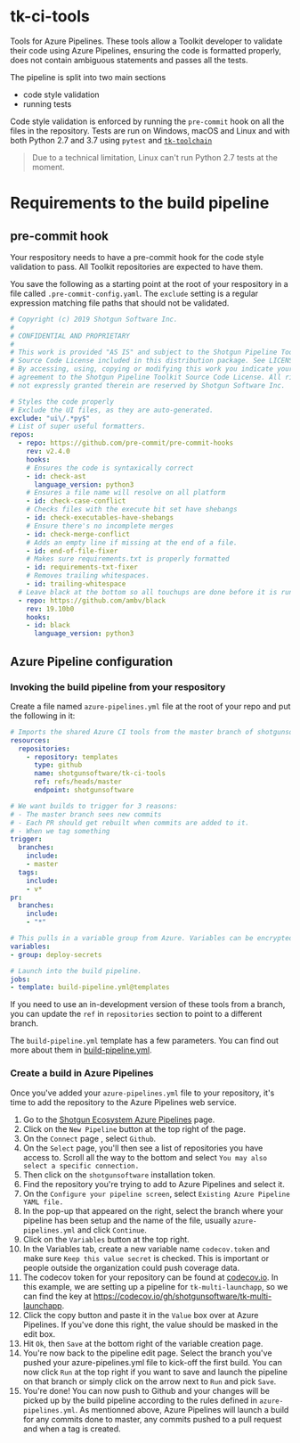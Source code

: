# tk-ci-tools

Tools for Azure Pipelines. These tools allow a Toolkit developer to validate their code using Azure Pipelines, ensuring the code is formatted properly, does not contain ambiguous statements and passes all the tests.

The pipeline is split into two main sections
- code style validation
- running tests

Code style validation is enforced by running the `pre-commit` hook on all the files in the repository. Tests are run on Windows, macOS and Linux and with both Python 2.7 and 3.7 using `pytest` and [`tk-toolchain`](https://github.com/shotgunsoftware/tk-toolchain)

> Due to a technical limitation, Linux can't run Python 2.7 tests at the moment.

# Requirements to the build pipeline

## pre-commit hook

Your respository needs to have a pre-commit hook for the code style validation to pass. All Toolkit repositories are expected to have them.

You save the following as a starting point at the root of your respository in a file called `.pre-commit-config.yaml`. The `exclude` setting is a regular expression matching file paths that should not be validated.

```yaml
# Copyright (c) 2019 Shotgun Software Inc.
#
# CONFIDENTIAL AND PROPRIETARY
#
# This work is provided "AS IS" and subject to the Shotgun Pipeline Toolkit
# Source Code License included in this distribution package. See LICENSE.
# By accessing, using, copying or modifying this work you indicate your
# agreement to the Shotgun Pipeline Toolkit Source Code License. All rights
# not expressly granted therein are reserved by Shotgun Software Inc.

# Styles the code properly
# Exclude the UI files, as they are auto-generated.
exclude: "ui\/.*py$"
# List of super useful formatters.
repos:
  - repo: https://github.com/pre-commit/pre-commit-hooks
    rev: v2.4.0
    hooks:
    # Ensures the code is syntaxically correct
    - id: check-ast
      language_version: python3
    # Ensures a file name will resolve on all platform
    - id: check-case-conflict
    # Checks files with the execute bit set have shebangs
    - id: check-executables-have-shebangs
    # Ensure there's no incomplete merges
    - id: check-merge-conflict
    # Adds an empty line if missing at the end of a file.
    - id: end-of-file-fixer
    # Makes sure requirements.txt is properly formatted
    - id: requirements-txt-fixer
    # Removes trailing whitespaces.
    - id: trailing-whitespace
  # Leave black at the bottom so all touchups are done before it is run.
  - repo: https://github.com/ambv/black
    rev: 19.10b0
    hooks:
    - id: black
      language_version: python3

```

## Azure Pipeline configuration

### Invoking the build pipeline from your respository

Create a file named `azure-pipelines.yml` file at the root of your repo and put the following in it:

```yaml
# Imports the shared Azure CI tools from the master branch of shotgunsoftware/tk-ci-tools
resources:
  repositories:
    - repository: templates
      type: github
      name: shotgunsoftware/tk-ci-tools
      ref: refs/heads/master
      endpoint: shotgunsoftware

# We want builds to trigger for 3 reasons:
# - The master branch sees new commits
# - Each PR should get rebuilt when commits are added to it.
# - When we tag something
trigger:
  branches:
    include:
    - master
  tags:
    include:
    - v*
pr:
  branches:
    include:
    - "*"

# This pulls in a variable group from Azure. Variables can be encrypted or not.
variables:
- group: deploy-secrets

# Launch into the build pipeline.
jobs:
- template: build-pipeline.yml@templates
```

If you need to use an in-development version of these tools from a branch, you can update the `ref` in `repositories` section to point to a different branch.

The `build-pipeline.yml` template has a few parameters. You can find out more about them in [build-pipeline.yml](https://github.com/shotgunsoftware/tk-ci-tools/blob/master/build-pipeline.yml).

### Create a build in Azure Pipelines

Once you've added your `azure-pipelines.yml` file to your repository, it's time to add the repository to the Azure Pipelines web service.

1. Go to the [Shotgun Ecosystem Azure Pipelines](https://dev.azure.com/shotgun-ecosystem/Toolkit/_build) page.
2. Click on the `New Pipeline` button at the top right of the page.
3. On the `Connect` page , select `Github`.
4. On the `Select` page, you'll then see a list of repositories you have access to. Scroll all the way to the bottom and select `You may also select a specific connection.`
5. Then click on the `shotgunsoftware` installation token.
6. Find the repository you're trying to add to Azure Pipelines and select it.
7. On the `Configure your pipeline screen`, select `Existing Azure Pipeline YAML file.`
8.  In the pop-up that appeared on the right, select the branch where your pipeline has been setup and the name of the file, usually `azure-pipelines.yml` and click `Continue`.
9.  Click on the `Variables` button at the top right.
10. In the Variables tab, create a new variable name `codecov.token` and make sure `Keep this value secret` is checked. This is important or people outside the organization could push coverage data.
11. The codecov token for your repository can be found at [codecov.io](codecov.io). In this example, we are setting up a pipeline for `tk-multi-launchapp`, so we can find the key at https://codecov.io/gh/shotgunsoftware/tk-multi-launchapp.
12. Click the copy button and paste it in the `Value` box over at Azure Pipelines. If you've done this right, the value should be masked in the edit box.
13. Hit `Ok`, then `Save` at the bottom right of the variable creation page.
14. You're now back to the pipeline edit page. Select the branch you've pushed your azure-pipelines.yml file to kick-off the first build. You can now click `Run` at the top right if you want to save and launch the pipeline on that branch or simply click on the arrow next to `Run` and pick `Save`.
15. You're done! You can now push to Github and your changes will be picked up by the build pipeline according to the rules defined in `azure-pipelines.yml`. As mentionned above, Azure Pipelines will launch a build for any commits done to master, any commits pushed to a pull request and when a tag is created.
